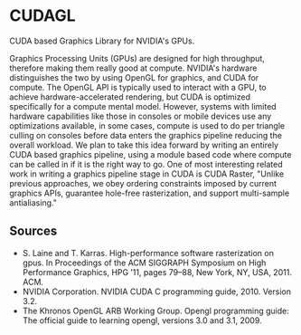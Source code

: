 # CUDAGL
CUDA based Graphics Library for NVIDIA's GPUs.

Graphics Processing Units (GPUs) are designed for high throughput, therefore making them really good at compute. NVIDIA's hardware distinguishes the two by using OpenGL for graphics, and CUDA for compute. The OpenGL API is typically used to interact with a GPU, to achieve hardware-accelerated rendering, but CUDA is optimized specifically for a compute mental model. However, systems with limited hardware capabilities like those in consoles or mobile devices use any optimizations available, in some cases, compute is used to do per triangle culling on consoles before data enters the graphics pipeline reducing the overall workload. We plan to take this idea forward by writing an entirely CUDA based graphics pipeline, using a module based code where compute can be called in if it is the right way to go. One of most interesting related work in writing a graphics pipeline stage in CUDA is CUDA Raster, "Unlike previous approaches, we obey ordering constraints imposed by current graphics APIs, guarantee hole-free rasterization, and support multi-sample antialiasing."

## Sources
* S. Laine and T. Karras. High-performance software rasterization on gpus. In Proceedings of the ACM SIGGRAPH Symposium on High Performance Graphics, HPG ’11, pages 79–88, New York, NY, USA, 2011. ACM.
* NVIDIA Corporation. NVIDIA CUDA C programming guide, 2010. Version 3.2.
* The Khronos OpenGL ARB Working Group. Opengl programming guide: The official guide to learning opengl, versions 3.0 and 3.1, 2009.
